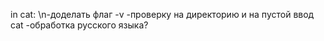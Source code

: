 in cat:
\n-доделать флаг -v
-проверку на директорию и на пустой ввод cat 
-обработка русского языка? 
